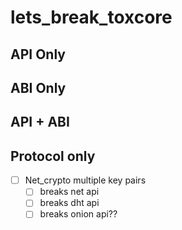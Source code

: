# lets_break_toxcore

## API Only

## ABI Only

## API + ABI

## Protocol only

- [ ] Net_crypto multiple key pairs
  - [ ] breaks net api
  - [ ] breaks dht api
  - [ ] breaks onion api??
